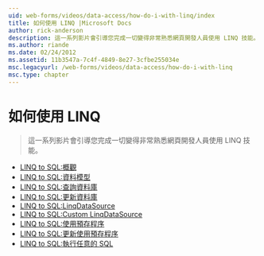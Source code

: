 ```yaml
---
uid: web-forms/videos/data-access/how-do-i-with-linq/index
title: 如何使用 LINQ |Microsoft Docs
author: rick-anderson
description: 這一系列影片會引導您完成一切變得非常熟悉網頁開發人員使用 LINQ 技能。
ms.author: riande
ms.date: 02/24/2012
ms.assetid: 11b3547a-7c4f-4849-8e27-3cfbe255034e
msc.legacyurl: /web-forms/videos/data-access/how-do-i-with-linq
msc.type: chapter
---
```

<a name="how-do-i-with-linq"></a>如何使用 LINQ
====================
> 這一系列影片會引導您完成一切變得非常熟悉網頁開發人員使用 LINQ 技能。


- [LINQ to SQL:概觀](how-do-i-linq-to-sql-overview.md)
- [LINQ to SQL:資料模型](how-do-i-linq-to-sql-data-model.md)
- [LINQ to SQL:查詢資料庫](how-do-i-linq-to-sql-querying-the-database.md)
- [LINQ to SQL:更新資料庫](how-do-i-linq-to-sql-updating-the-database.md)
- [LINQ to SQL:LinqDataSource](how-do-i-linq-to-sql-linqdatasource.md)
- [LINQ to SQL:Custom LinqDataSource](how-do-i-linq-to-sql-custom-linqdatasource.md)
- [LINQ to SQL:使用預存程序](how-do-i-linq-to-sql-using-stored-procedures.md)
- [LINQ to SQL:更新使用預存程序](how-do-i-linq-to-sql-updating-with-stored-procedures.md)
- [LINQ to SQL:執行任意的 SQL](how-do-i-linq-to-sql-executing-arbitrary-sql.md)
